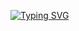 [![Typing SVG](https://readme-typing-svg.demolab.com?font=Linefont&pause=1000&center=%D0%9B%D0%9E%D0%96%D0%AC&vCenter=%D0%9B%D0%9E%D0%96%D0%AC&repeat=%D0%B8%D1%81%D1%82%D0%B8%D0%BD%D0%BD%D1%8B%D0%B9&random=%D0%9B%D0%9E%D0%96%D0%AC&width=435&separator=%3C&lines=Hello+there++gweerhh4u645455y3boihtrwipthtg2ith2th4mowrnpigh4igh348g034gj3g0%5Bj3ighgpo34jgo34pgh43ipg43igj40gj43-g39-gjniofn23ih3ptih3po2h2ojt2g2mp%5D34or5r4ji43jg43igbitgh24pit23oj24o%5Bg2b4ipgh4o2h%5Bgo24gobgo2ngog+2i3b2uovycv4ryufu3grb4op%5B5o%3C4khoigr32yuig23irh23urh23ro23jo-guer8gogojo2n23opmrm23okrh3iorh23ry23yt209tu23ron23tjb2t23jvjkbqk32hp23irh390hv89ya9ufhqwiob23fh23vriu2323oit289t83448i4i4i4ii4i4i4i4%3Cwef+ewlkfhqiofhopfjeifgwfhwef89g23yfer23t7f32ryu09u43-045-opmlg;%2Cfgbmfvb+zhcvqwetydfweyugfeiyp%5Bjlghm%2Cklfbsdkc+wqhdvweiufnergokjp%2Cetbmrwbewqebo)](https://git.io/typing-svg)
